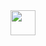 <div id = "header" >
<img width=40px height=40px src="https://media.giphy.com/media/4EbPq54Rbx5UvBXsRx/giphy.gif"
</div>

